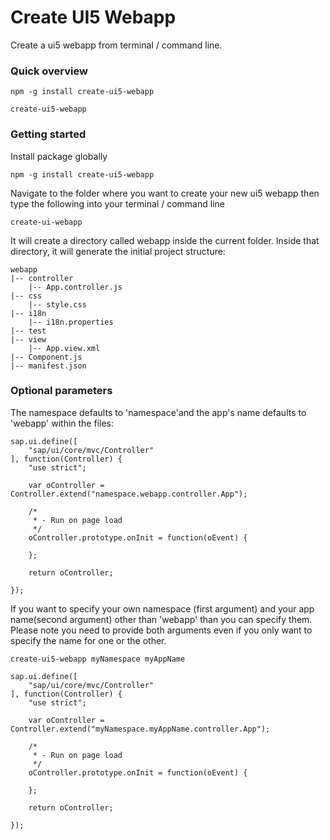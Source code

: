 # Create UI5 Webapp

Create a ui5 webapp from terminal / command line.

### Quick overview

```
npm -g install create-ui5-webapp

create-ui5-webapp
```

### Getting started
Install package globally
```
npm -g install create-ui5-webapp
```
Navigate to the folder where you want to create your new ui5 webapp then type the following into your terminal / command line

```
create-ui-webapp
```

It will create a directory called webapp inside the current folder.
Inside that directory, it will generate the initial project structure:
```
webapp
|-- controller
    |-- App.controller.js
|-- css
    |-- style.css
|-- i18n
    |-- i18n.properties
|-- test
|-- view
    |-- App.view.xml
|-- Component.js
|-- manifest.json
```
### Optional parameters
The namespace defaults to 'namespace'and the app's name defaults to 'webapp' within the files:
```
sap.ui.define([
    "sap/ui/core/mvc/Controller"
], function(Controller) {
    "use strict";

    var oController = Controller.extend("namespace.webapp.controller.App");

    /*
     * - Run on page load
     */
    oController.prototype.onInit = function(oEvent) {
    
    };

    return oController;

});
```
If you want to specify your own namespace (first argument) and your app name(second argument) other than 'webapp'
than you can specify them. Please note you need to provide both arguments even if you only want to specify the name for one
or the other.

```
create-ui5-webapp myNamespace myAppName
```
```
sap.ui.define([
    "sap/ui/core/mvc/Controller"
], function(Controller) {
    "use strict";

    var oController = Controller.extend("myNamespace.myAppName.controller.App");

    /*
     * - Run on page load
     */
    oController.prototype.onInit = function(oEvent) {
    
    };

    return oController;

});
```
